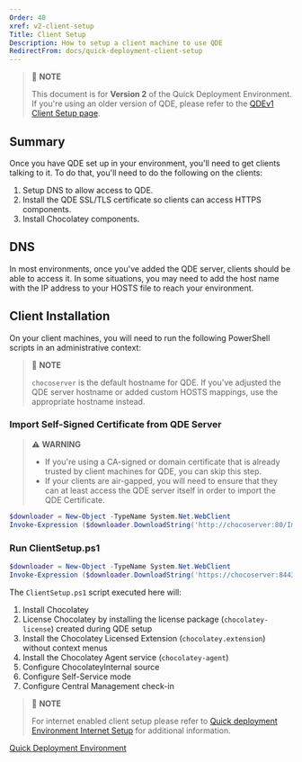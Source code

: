 ```yaml
---
Order: 40
xref: v2-client-setup
Title: Client Setup
Description: How to setup a client machine to use QDE
RedirectFrom: docs/quick-deployment-client-setup
---
```


> :memo: **NOTE**
>
> This document is for **Version 2** of the Quick Deployment Environment.
> If you're using an older version of QDE, please refer to the [QDEv1 Client Setup page](../v1/client-setup).

## Summary

Once you have QDE set up in your environment, you'll need to get clients talking to it.
To do that, you'll need to do the following on the clients:

1. Setup DNS to allow access to QDE.
1. Install the QDE SSL/TLS certificate so clients can access HTTPS components.
1. Install Chocolatey components.

## DNS

In most environments, once you've added the QDE server, clients should be able to access it.
In some situations, you may need to add the host name with the IP address to your HOSTS file to reach your environment.

## Client Installation

On your client machines, you will need to run the following PowerShell scripts in an administrative context:

> :memo: **NOTE**
>
> `chocoserver` is the default hostname for QDE.
> If you've adjusted the QDE server hostname or added custom HOSTS mappings, use the appropriate hostname instead.

### Import Self-Signed Certificate from QDE Server

> :warning: **WARNING**
>
> - If you're using a CA-signed or domain certificate that is already trusted by client machines for QDE, you can skip this step.
> - If your clients are air-gapped, you will need to ensure that they can at least access the QDE server itself in order to import the QDE Certificate.

```powershell
$downloader = New-Object -TypeName System.Net.WebClient
Invoke-Expression ($downloader.DownloadString('http://chocoserver:80/Import-ChocoServerCertificate.ps1'))
```

### Run ClientSetup.ps1

```powershell
$downloader = New-Object -TypeName System.Net.WebClient
Invoke-Expression ($downloader.DownloadString('https://chocoserver:8443/repository/choco-install/ClientSetup.ps1'))
```

The `ClientSetup.ps1` script executed here will:

1. Install Chocolatey
1. License Chocolatey by installing the license package (`chocolatey-license`) created during QDE setup
1. Install the Chocolatey Licensed Extension (`chocolatey.extension`) without context menus
1. Install the Chocolatey Agent service (`chocolatey-agent`)
1. Configure ChocolateyInternal source
1. Configure Self-Service mode
1. Configure Central Management check-in

> :memo: **NOTE**
>
> For internet enabled client setup please refer to [Quick deployment Environment Internet Setup](./internet-setup) for additional information.

[Quick Deployment Environment](../)
